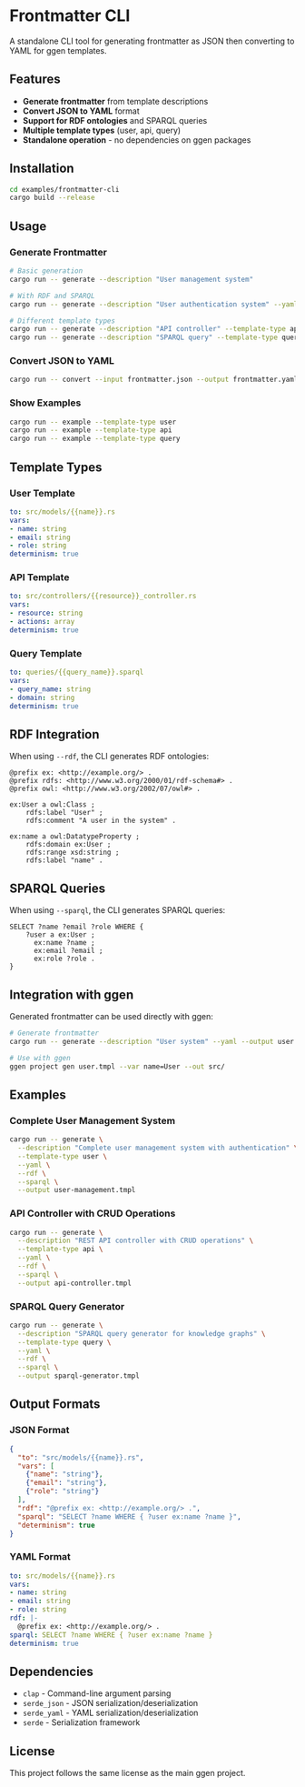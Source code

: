 # Frontmatter CLI

A standalone CLI tool for generating frontmatter as JSON then converting to YAML for ggen templates.

## Features

- **Generate frontmatter** from template descriptions
- **Convert JSON to YAML** format
- **Support for RDF ontologies** and SPARQL queries
- **Multiple template types** (user, api, query)
- **Standalone operation** - no dependencies on ggen packages

## Installation

```bash
cd examples/frontmatter-cli
cargo build --release
```

## Usage

### Generate Frontmatter

```bash
# Basic generation
cargo run -- generate --description "User management system"

# With RDF and SPARQL
cargo run -- generate --description "User authentication system" --yaml --rdf --sparql --output user-auth.yaml

# Different template types
cargo run -- generate --description "API controller" --template-type api --yaml
cargo run -- generate --description "SPARQL query" --template-type query --yaml
```

### Convert JSON to YAML

```bash
cargo run -- convert --input frontmatter.json --output frontmatter.yaml
```

### Show Examples

```bash
cargo run -- example --template-type user
cargo run -- example --template-type api
cargo run -- example --template-type query
```

## Template Types

### User Template
```yaml
to: src/models/{{name}}.rs
vars:
- name: string
- email: string
- role: string
determinism: true
```

### API Template
```yaml
to: src/controllers/{{resource}}_controller.rs
vars:
- resource: string
- actions: array
determinism: true
```

### Query Template
```yaml
to: queries/{{query_name}}.sparql
vars:
- query_name: string
- domain: string
determinism: true
```

## RDF Integration

When using `--rdf`, the CLI generates RDF ontologies:

```turtle
@prefix ex: <http://example.org/> .
@prefix rdfs: <http://www.w3.org/2000/01/rdf-schema#> .
@prefix owl: <http://www.w3.org/2002/07/owl#> .

ex:User a owl:Class ;
    rdfs:label "User" ;
    rdfs:comment "A user in the system" .

ex:name a owl:DatatypeProperty ;
    rdfs:domain ex:User ;
    rdfs:range xsd:string ;
    rdfs:label "name" .
```

## SPARQL Queries

When using `--sparql`, the CLI generates SPARQL queries:

```sparql
SELECT ?name ?email ?role WHERE {
    ?user a ex:User ;
      ex:name ?name ;
      ex:email ?email ;
      ex:role ?role .
}
```

## Integration with ggen

Generated frontmatter can be used directly with ggen:

```bash
# Generate frontmatter
cargo run -- generate --description "User system" --yaml --output user.tmpl

# Use with ggen
ggen project gen user.tmpl --var name=User --out src/
```

## Examples

### Complete User Management System

```bash
cargo run -- generate \
  --description "Complete user management system with authentication" \
  --template-type user \
  --yaml \
  --rdf \
  --sparql \
  --output user-management.tmpl
```

### API Controller with CRUD Operations

```bash
cargo run -- generate \
  --description "REST API controller with CRUD operations" \
  --template-type api \
  --yaml \
  --rdf \
  --sparql \
  --output api-controller.tmpl
```

### SPARQL Query Generator

```bash
cargo run -- generate \
  --description "SPARQL query generator for knowledge graphs" \
  --template-type query \
  --yaml \
  --rdf \
  --sparql \
  --output sparql-generator.tmpl
```

## Output Formats

### JSON Format
```json
{
  "to": "src/models/{{name}}.rs",
  "vars": [
    {"name": "string"},
    {"email": "string"},
    {"role": "string"}
  ],
  "rdf": "@prefix ex: <http://example.org/> .",
  "sparql": "SELECT ?name WHERE { ?user ex:name ?name }",
  "determinism": true
}
```

### YAML Format
```yaml
to: src/models/{{name}}.rs
vars:
- name: string
- email: string
- role: string
rdf: |-
  @prefix ex: <http://example.org/> .
sparql: SELECT ?name WHERE { ?user ex:name ?name }
determinism: true
```

## Dependencies

- `clap` - Command-line argument parsing
- `serde_json` - JSON serialization/deserialization
- `serde_yaml` - YAML serialization/deserialization
- `serde` - Serialization framework

## License

This project follows the same license as the main ggen project.

